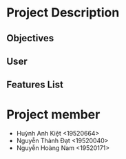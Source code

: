 # Project Description

## Objectives

## User

## Features List

# Project member
- Huỳnh Anh Kiệt <19520664>
- Nguyễn Thành Đạt <19520040>
- Nguyễn Hoàng Nam <19520171>
